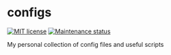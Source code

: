 # configs

[![MIT license][license-badge]][license-url]
[![Maintenance status][status-badge]][status-url]

My personal collection of config files and useful scripts

[status-url]: https://github.com/vikian050194/configs/pulse
[status-badge]: https://img.shields.io/github/last-commit/vikian050194/configs.svg

[license-url]: https://github.com/vikian050194/configs/blob/master/LICENSE
[license-badge]: https://img.shields.io/github/license/vikian050194/configs.svg